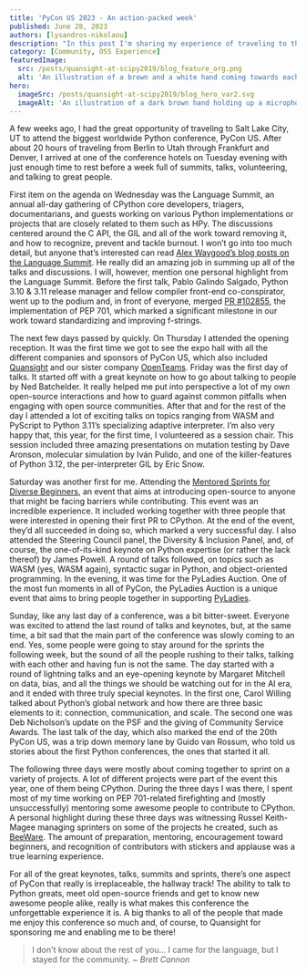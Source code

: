 ```yaml
---
title: 'PyCon US 2023 - An action-packed week'
published: June 28, 2023
authors: [lysandros-nikolaou]
description: "In this post I'm sharing my experience of traveling to the US for PyCon US 2023"
category: [Community, OSS Experience]
featuredImage:
  src: /posts/quansight-at-scipy2019/blog_feature_org.png
  alt: 'An illustration of a brown and a white hand coming towards each other to pass a business card with the logo of Quansight Labs.'
hero:
  imageSrc: /posts/quansight-at-scipy2019/blog_hero_var2.svg
  imageAlt: 'An illustration of a dark brown hand holding up a microphone, with some graphical elements highlighting the top of the microphone.'
---
```


A few weeks ago, I had the great opportunity of traveling to Salt Lake City,
UT to attend the biggest worldwide Python conference, PyCon US. After about
20 hours of traveling from Berlin to Utah through Frankfurt and Denver, I arrived
at one of the conference hotels on Tuesday evening with just enough time to rest
before a week full of summits, talks, volunteering, and talking to great people.

First item on the agenda on Wednesday was the Language Summit, an annual all-day
gathering of CPython core developers, triagers, documentarians, and guests working
on various Python implementations or projects that are closely related to them
such as HPy. The discussions centered around the C API, the GIL and all of the
work toward removing it, and how to recognize, prevent and tackle burnout. I won’t
go into too much detail, but anyone that’s interested can read [Alex Waygood’s blog
posts on the Language Summit](https://pyfound.blogspot.com/2023/05/the-python-language-summit-2023_29.html).
He really did an amazing job in summing up all of the talks and discussions. I will,
however, mention one personal highlight from the Language Summit. Before the first
talk, Pablo Galindo Salgado, Python 3.10 & 3.11 release manager and fellow compiler
front-end co-conspirator, went up to the podium and, in front of everyone, merged
[PR #102855](https://github.com/python/cpython/pull/102855), the implementation of
PEP 701, which marked a significant milestone in our work toward standardizing and
improving f-strings.

The next few days passed by quickly. On Thursday I attended the opening reception.
It was the first time we got to see the expo hall with all the different companies
and sponsors of PyCon US, which also included [Quansight](https://quansight.com/) and
our sister company [OpenTeams](https://www.openteams.com/). Friday was the first day
of talks. It started off with a great keynote on how to go about talking to people by
Ned Batchelder. It really helped me put into perspective a lot of my own open-source
interactions and how to guard against common pitfalls when engaging with open source
communities. After that and for the rest of the day I attended a lot of exciting
talks on topics ranging from WASM and PyScript to Python 3.11’s specializing
adaptive interpreter. I’m also very happy that, this year, for the first time,
I volunteered as a session chair. This session included three amazing presentations
on mutation testing by Dave Aronson, molecular simulation by Iván Pulido, and one
of the killer-features of Python 3.12, the per-interpreter GIL by Eric Snow.

Saturday was another first for me. Attending the [Mentored Sprints for Diverse
Beginners](https://mentored-sprints.netlify.app/), an event that aims at introducing
open-source to anyone that might be facing barriers while contributing. This event
was an incredible experience. It included working together with three people that
were interested in opening their first PR to CPython. At the end of the event,
they’d all succeeded in doing so, which marked a very successful day. I also attended
the Steering Council panel, the Diversity & Inclusion Panel, and, of course, the
one-of-its-kind keynote on Python expertise (or rather the lack thereof) by James
Powell. A round of talks followed, on topics such as WASM (yes, WASM again), syntactic
sugar in Python, and object-oriented programming. In the evening, it was time for
the PyLadies Auction. One of the most fun moments in all of PyCon, the PyLadies
Auction is a unique event that aims to bring people together in supporting [PyLadies](https://pyladies.com/).

Sunday, like any last day of a conference, was a bit bitter-sweet. Everyone was
excited to attend the last round of talks and keynotes, but, at the same time, a
bit sad that the main part of the conference was slowly coming to an end. Yes,
some people were going to stay around for the sprints the following week, but the
sound of all the people rushing to their talks, talking with each other and having
fun is not the same. The day started with a round of lightning talks and an
eye-opening keynote by Margaret Mitchell on data, bias, and all the things we should
be watching out for in the AI era, and it ended with three truly special keynotes.
In the first one, Carol Willing talked about Python’s global network and how there are
three basic elements to it: connection, communication, and scale. The second one was
Deb Nicholson’s update on the PSF and the giving of Community Service Awards. The
last talk of the day, which also marked the end of the 20th PyCon US, was a trip down
memory lane by Guido van Rossum, who told us stories about the first Python conferences,
the ones that started it all.

The following three days were mostly about coming together to sprint on a variety of
projects. A lot of different projects were part of the event this year, one of them
being CPython. During the three days I was there, I spent most of my time working on
PEP 701-related firefighting and (mostly unsuccessfully) mentoring some awesome people
to contribute to CPython. A personal highlight during these three days was witnessing
Russel Keith-Magee managing sprinters on some of the projects he created, such as
[BeeWare](https://beeware.org/). The amount of preparation, mentoring, encouragement
toward beginners, and recognition of contributors with stickers and applause was a
true learning experience.

For all of the great keynotes, talks, summits and sprints, there’s one aspect of PyCon
that really is irreplaceable, the hallway track! The ability to talk to Python greats,
meet old open-source friends and get to know new awesome people alike, really is what
makes this conference the unforgettable experience it is. A big thanks to all of the
people that made me enjoy this conference so much and, of course, to Quansight for
sponsoring me and enabling me to be there!


> I don't know about the rest of you... I came for the language, but I stayed for the community.
_~ Brett Cannon_
